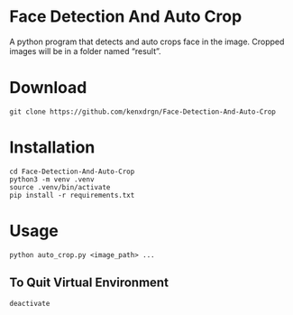 # Face Detection And Auto Crop

A python program that detects and auto crops face in the image. Cropped images will be in a folder named “result”.

# Download

```
git clone https://github.com/kenxdrgn/Face-Detection-And-Auto-Crop
```

# Installation

```
cd Face-Detection-And-Auto-Crop
python3 -m venv .venv
source .venv/bin/activate
pip install -r requirements.txt
```

# Usage

```
python auto_crop.py <image_path> ...
```

## To Quit Virtual Environment

```
deactivate
```
